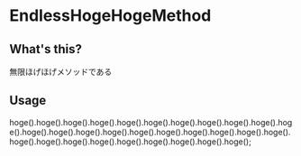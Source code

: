 EndlessHogeHogeMethod
=====================

What's this?
------------

無限ほげほげメソッドである

Usage
-----

hoge().hoge().hoge().hoge().hoge().hoge().hoge().hoge().hoge().hoge().hoge().hoge().hoge().hoge().hoge().hoge().hoge().hoge().hoge().hoge().hoge().hoge().hoge().hoge().hoge().hoge().hoge().hoge().hoge().hoge();
